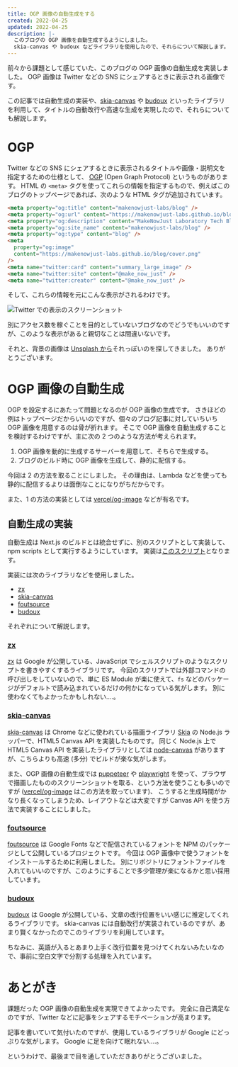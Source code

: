 ```yaml
---
title: OGP 画像の自動生成をする
created: 2022-04-25
updated: 2022-04-25
description: |-
  このブログの OGP 画像を自動生成するようにしました。
  skia-canvas や budoux などライブラリを使用したので、それらについて解説します。
---
```


前々から課題として感じていた、このブログの OGP 画像の自動生成を実装しました。
OGP 画像は Twitter などの SNS にシェアするときに表示される画像です。

この記事では自動生成の実装や、[skia-canvas] や [budoux] といったライブラリを利用して、タイトルの自動改行や高速な生成を実現したので、それらについても解説します。

[skia-canvas]: https://github.com/samizdatco/skia-canvas
[budoux]: https://github.com/google/budoux

<!-- read more -->

# OGP

Twitter などの SNS にシェアするときに表示されるタイトルや画像・説明文を指定するための仕様として、
[OGP] (Open Graph Protocol) というものがあります。
HTML の `<meta>` タグを使ってこれらの情報を指定するもので、例えばこのブログのトップページであれば、次のような HTML タグが追加されています。

[OGP]: https://ogp.me

```html
<meta property="og:title" content="makenowjust-labs/blog" />
<meta property="og:url" content="https://makenowjust-labs.github.io/blog/" />
<meta property="og:description" content="MakeNowJust Laboratory Tech Blog" />
<meta property="og:site_name" content="makenowjust-labs/blog" />
<meta property="og:type" content="blog" />
<meta
  property="og:image"
  content="https://makenowjust-labs.github.io/blog/cover.png"
/>
<meta name="twitter:card" content="summary_large_image" />
<meta name="twitter:site" content="@make_now_just" />
<meta name="twitter:creator" content="@make_now_just" />
```

そして、これらの情報を元にこんな表示がされるわけです。

![Twitter での表示のスクリーンショット](/blog/post/2022-04-25-og-image/og-twitter.png)

別にアクセス数を稼ぐことを目的としていないブログなのでどうでもいいのですが、このような表示があると親切なことは間違いないです。

それと、背景の画像は [Unsplash から](https://unsplash.com/photos/mfB1B1s4sMc)それっぽいのを探してきました。
ありがとうございます。

# OGP 画像の自動生成

OGP を設定するにあたって問題となるのが OGP 画像の生成です。
さきほどの例はトップページだからいいのですが、個々のブログ記事に対していちいち OGP 画像を用意するのは骨が折れます。
そこで OGP 画像を自動生成することを検討するわけですが、主に次の 2 つのような方法が考えられます。

1. OGP 画像を動的に生成するサーバーを用意して、そちらで生成する。
2. ブログのビルド時に OGP 画像を生成して、静的に配信する。

今回は 2 の方法を取ることにしました。
その理由は、Lambda などを使っても静的に配信するよりは面倒なことになりがちだからです。

また、1 の方法の実装としては [vercel/og-image] などが有名です。

[vercel/og-image]: https://github.com/vercel/og-image

## 自動生成の実装

自動生成は Next.js のビルドとは統合せずに、別のスクリプトとして実装して、npm scripts として実行するようにしています。
実装は[このスクリプト](https://github.com/makenowjust-labs/blog/blob/007b5bfae4e03c0136486dd5457716fd3507753b/scripts/og-image.mjs)となります。

実装には次のライブラリなどを使用しました。

- [zx]
- [skia-canvas]
- [foutsource]
- [budoux]

[zx]: https://github.com/google/zx
[foutsource]: https://github.com/fontsource/fontsource

それぞれについて解説します。

### [zx]

[zx] は Google が公開している、JavaScript でシェルスクリプトのようなスクリプトを書きやすくするライブラリです。
今回のスクリプトでは外部コマンドの呼び出しをしていないので、単に ES Module が楽に使えて、`fs` などのパッケージがデフォルトで読み込まれているだけの何かになっている気がします。
別に使わなくてもよかったかもしれない‥‥。

### [skia-canvas]

[skia-canvas] は Chrome などに使われている描画ライブラリ [Skia] の Node.js ラッパーで、HTML5 Canvas API を実装したものです。
同じく Node.js 上で HTML5 Canvas API を実装したライブラリとしては [node-canvas] がありますが、こちらよりも高速 (多分) でビルドが楽な気がします。

また、OGP 画像の自動生成では [puppeteer] や [playwright] を使って、ブラウザで描画したもののスクリーンショットを取る、という方法を使うことも多いのですが ([vercel/og-image] はこの方法を取っています)、
こうすると生成時間がかなり長くなってしまうため、レイアウトなどは大変ですが Canvas API を使う方法で実装することにしました。

[skia]: https://skia.org
[node-canvas]: https://github.com/Automattic/node-canvas
[puppeteer]: https://github.com/puppeteer/puppeteer
[playwright]: https://github.com/microsoft/playwright

### [foutsource]

[foutsource] は Google Fonts などで配信されているフォントを NPM のパッケージとして公開しているプロジェクトです。
今回は OGP 画像中で使うフォントをインストールするために利用しました。
別にリポジトリにフォントファイルを入れてもいいのですが、このようにすることで多少管理が楽になるかと思い採用しています。

### [budoux]

[budoux] は Google が公開している、文章の改行位置をいい感じに推定してくれるライブラリです。
skia-canvas には自動改行が実装されているのですが、あまり賢くなかったのでこのライブラリを利用しています。

ちなみに、英語が入るとあまり上手く改行位置を見つけてくれないみたいなので、事前に空白文字で分割する処理を入れています。

# あとがき

課題だった OGP 画像の自動生成を実現できてよかったです。
完全に自己満足なのですが、Twitter などに記事をシェアするモチベーションが高まります。

記事を書いていて気付いたのですが、使用しているライブラリが Google にどっぷりな気がします。
Google に足を向けて眠れない‥‥。

というわけで、最後まで目を通していただきありがとうございました。
